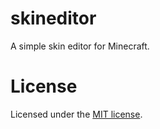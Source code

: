 # skineditor

A simple skin editor for Minecraft.

# License

Licensed under the [MIT license](LICENSE).